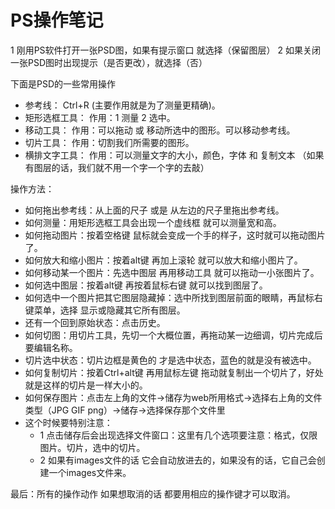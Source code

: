 # PS操作笔记
1 刚用PS软件打开一张PSD图，如果有提示窗口  就选择（保留图层）
2 如果关闭一张PSD图时出现提示（是否更改），就选择（否）

下面是PSD的一些常用操作
+ 参考线：       Ctrl+R  (主要作用就是为了测量更精确)。
+ 矩形选框工具： 作用：1 测量 2 选中。
+ 移动工具：     作用：可以拖动 或 移动所选中的图形。可以移动参考线。
+ 切片工具：     作用：切割我们所需要的图形。
+ 横排文字工具： 作用：可以测量文字的大小，颜色，字体 和 复制文本
		   （如果有图层的话，我们就不用一个字一个字的去敲）

操作方法：
+ 如何拖出参考线：从上面的尺子 或是 从左边的尺子里拖出参考线。
+ 如何测量：用矩形选框工具会出现一个虚线框  就可以测量宽和高。
+ 如何拖动图片：按着空格键 鼠标就会变成一个手的样子，这时就可以拖动图片了。
+ 如何放大和缩小图片：按着alt键 再加上滚轮  就可以放大和缩小图片了。
+ 如何移动某一个图片：先选中图层 再用移动工具  就可以拖动一小张图片了。
+ 如何选中图层：按着alt键  再按着鼠标右键  就可以找到图层了。
+ 如何选中一个图片把其它图层隐藏掉：选中所找到图层前面的眼睛，再鼠标右键菜单，选择 显示或隐藏其它所有图层。
+ 还有一个回到原始状态：点击历史。
+ 如何切图：用切片工具，先切一个大概位置，再拖动某一边细调，切片完成后要编辑名称。
+ 切片选中状态：切片边框是黄色的 才是选中状态，蓝色的就是没有被选中。
+ 如何复制切片：按着Ctrl+alt键  再用鼠标左键 拖动就复制出一个切片了，好处就是这样的切片是一样大小的。
+ 如何保存图片：点击左上角的文件->储存为web所用格式->选择右上角的文件类型（JPG GIF png）->储存->选择保存那个文件里
+ 这个时候要特别注意：
  + 1 点击储存后会出现选择文件窗口：这里有几个选项要注意：格式，仅限图片。切片，选中的切片。
  + 2 如果有images文件的话 它会自动放进去的，如果没有的话，它自己会创建一个images文件来。

最后：所有的操作动作 如果想取消的话  都要用相应的操作键才可以取消。

